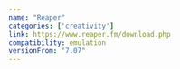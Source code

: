 ```yaml
---
name: "Reaper"
categories: ['creativity']
link: https://www.reaper.fm/download.php
compatibility: emulation
versionFrom: "7.07"
---
```


